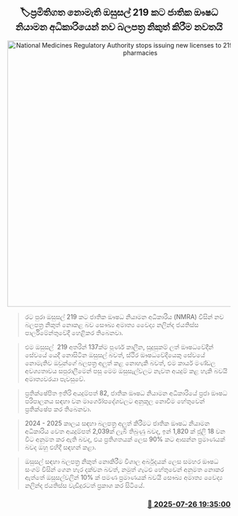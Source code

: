 <p align='center'><b><h2 align='center' title='National Medicines Regulatory Authority stops issuing new licenses to 219 substandard pharmacies'>🏷ප්‍රමිතිගත නොමැති ඔසුසල් 219 කට ජාතික ඖෂධ නියාමන අධිකාරියෙන් නව බලපත්‍ර නිකුත් කිරීම නවතයි</h2></b></p>
<p align='center'><img src='https://helakuru.sgp1.cdn.digitaloceanspaces.com/esana/images/lib/pharmacy-rack-archived.jpg' width='600' alt='National Medicines Regulatory Authority stops issuing new licenses to 219 substandard pharmacies'></p>

> රට පුරා ඔසුසල් 219 කට ජාතික ඖෂධ නියාමන අධිකාරිය (NMRA) විසින් නව බලපත්‍ර නිකුත් ‍නොකළ බව සෞඛ්‍ය අමාත්‍ය වෛද්‍ය නලින්ද ජයතිස්ස පාර්ලිමේන්තුවේදී හෙළිකර තිබෙනවා.

> එම ඔසුසල්  219 අතරින් 137ක්ම පූර්ණ කාලීන, සුදුසුකම් ලත් ඖෂධවේදීන් සේවයේ යෙදී නොසිටින ඔසුසල් බවත්, ස්ථිර ඖෂධවේදියෙකු සේවයේ නොමැතිව ඔවුන්ගේ බලපත්‍ර අලුත් කළ නොහැකි බවත්, එම කාර්ය මණ්ඩල අවශ්‍යතාවය සපුරාලීමෙන් පසු මෙම ඔසුසැල්වලට නැවත අයදුම් කළ හැකි බවයි අමාත්‍යවරයා පැවසුවේ.

> ප්‍රතික්ෂේපිත ඉතිරි අයදුම්පත් 82, ජාතික ඖෂධ නියාමන අධිකාරියේ ප්‍රජා ඖෂධ පරිපාලනය සඳහා වන මාර්ගෝපදේශවලට අනුකූල නොවීම හේතුවෙන් ප්‍රතික්ෂේප කර තිබෙනවා.

> 2024 - 2025 කාලය සඳහා බලපත්‍ර අලුත් කිරීමට ජාතික ඖෂධ නියාමන අධිකාරිය වෙත අයදුම්පත් 2,039ක් ලැබී තිබුණු බවද, ඉන් 1,820 ක් ජූලි 18 වන විට අනුමත කර ඇති බවද, එය ප්‍රතිශතයක් ලෙස 90% කට ආසන්න ප්‍රමාණයක් බවද ඔහු එහිදී සඳහන් කළා.

> ඔසුසල් සඳහා බලපත්‍ර නිකුත් නොකිරීම විශාල අර්බුදයක් ලෙස සමහර ඖෂධ සංගම් විසින් ගෙන හැර දක්වන බවත්, නමුත් ගැටළු හේතුවෙන් අනුමත නොකර ඇත්තේ ඔසුසල්වලින් 10% ක් පමණ ප්‍රමාණයක් බවයි සෞඛ්‍ය අමාත්‍ය වෛද්‍ය නලින්ද ජයතිස්ස වැඩිදුරටත් ප්‍රකාශ කර සිටියේ.



<h3 align='right'><a href='https://www.helakuru.lk/esana/p/112187/'>📅 2025-07-26 19:35:00</a></h3>

